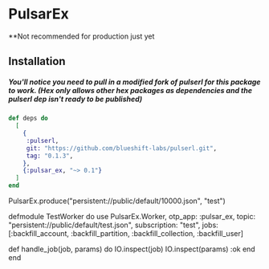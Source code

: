 # PulsarEx

**Not recommended for production just yet

## Installation

##### You'll notice you need to pull in a modified fork of pulserl for this package to work. (Hex only allows other hex packages as dependencies and the pulserl dep isn't ready to be published)

```elixir
def deps do
  [
    {
     :pulserl,
     git: "https://github.com/blueshift-labs/pulserl.git",
     tag: "0.1.3",
    },
    {:pulsar_ex, "~> 0.1"}
  ]
end
```


PulsarEx.produce("persistent://public/default/10000.json", "test")

defmodule TestWorker do
  use PulsarEx.Worker,
    otp_app: :pulsar_ex,
    topic: "persistent://public/default/test.json",
    subscription: "test",
    jobs: [:backfill_account, :backfill_partition, :backfill_collection, :backfill_user]

  def handle_job(job, params) do
    IO.inspect(job)
    IO.inspect(params)
    :ok
  end
end
